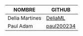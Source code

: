 | NOMBRE | GITHUB |
|---|---|
| Delia Martines | [DeliaML](https://github.com/DeliaML) |
| Paul Adam | [paul200234](https://github.com/paul200234) |
